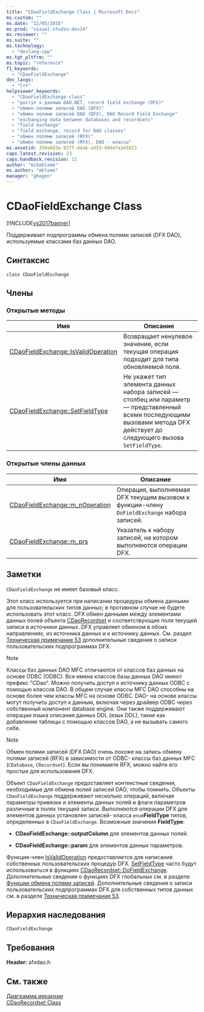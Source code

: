 ```yaml
---
title: "CDaoFieldExchange Class | Microsoft Docs"
ms.custom: ""
ms.date: "12/05/2016"
ms.prod: "visual-studio-dev14"
ms.reviewer: ""
ms.suite: ""
ms.technology: 
  - "devlang-cpp"
ms.tgt_pltfrm: ""
ms.topic: "reference"
f1_keywords: 
  - "CDaoFieldExchange"
dev_langs: 
  - "C++"
helpviewer_keywords: 
  - "CDaoFieldExchange class"
  - "доступ к данным DAO.NET, record field exchange (DFX)"
  - "обмен полями записей DAO (DFX)"
  - "обмен полями записей DAO (DFX), DAO Record Field Exchange"
  - "exchanging data between databases and recordsets"
  - "field exchange"
  - "field exchange, record for DAO classes"
  - "обмен полями записей (RFX)"
  - "обмен полями записей (RFX), DAO - классы"
ms.assetid: 350a663e-92ff-44ab-ad53-d94efa2e5823
caps.latest.revision: 23
caps.handback.revision: 12
author: "mikeblome"
ms.author: "mblome"
manager: "ghogen"
---
```

# CDaoFieldExchange Class
[!INCLUDE[vs2017banner](../../assembler/inline/includes/vs2017banner.md)]

Поддерживает подпрограммы обмена полями записей \(DFX DAO\), используемые классами баз данных DAO.  
  
## Синтаксис  
  
```  
class CDaoFieldExchange  
```  
  
## Члены  
  
### Открытые методы  
  
|Имя|Описание|  
|---------|--------------|  
|[CDaoFieldExchange::IsValidOperation](../Topic/CDaoFieldExchange::IsValidOperation.md)|Возвращает ненулевое значение, если текущая операция подходит для типа обновляемой поля.|  
|[CDaoFieldExchange::SetFieldType](../Topic/CDaoFieldExchange::SetFieldType.md)|Не укажет тип элемента данных набора записей — столбец или параметр — представленный всеми последующими вызовами метода DFX действует до следующего вызова `SetFieldType`.|  
  
### Открытые члены данных  
  
|Имя|Описание|  
|---------|--------------|  
|[CDaoFieldExchange::m\_nOperation](../Topic/CDaoFieldExchange::m_nOperation.md)|Операция, выполняемая DFX текущим вызовом к функции\-члену `DoFieldExchange` набора записей.|  
|[CDaoFieldExchange::m\_prs](../Topic/CDaoFieldExchange::m_prs.md)|Указатель к набору записей, на котором выполняются операции DFX.|  
  
## Заметки  
 `CDaoFieldExchange` не имеет базовый класс.  
  
 Этот класс используется при написании процедуры обмена данными для пользовательских типов данных; в противном случае не будете использовать этот класс.  DFX обмен данными между элементами данных полей объекта [CDaoRecordset](../../mfc/reference/cdaorecordset-class.md) и соответствующие поля текущей записи в источнике данных.  DFX управляет обменом в обоих направлениях, из источника данных и к источнику данных.  См. раздел [Техническая примечание 53](../../mfc/tn053-custom-dfx-routines-for-dao-database-classes.md) дополнительные сведения о записи пользовательских подпрограммах DFX.  
  
> [!NOTE]
>  Классы баз данных DAO MFC отличаются от классов баз данных на основе ODBC \(ODBC\).  Все имена классов базы данных DAO имеют префикс "CDao".  Можно получить доступ к источнику данных ODBC с помощью классов DAO.  В общем случае классы MFC DAO способны на основе более чем классы MFC на основе ODBC.  DAO\- на основе классы могут получить доступ к данным, включая через драйвер ODBC через собственный компонент database engine.  Они также поддерживают операции языка описания данных DDL \(язык DDL\), такие как добавление таблицы с помощью классов DAO, а не вызывать самого себя.  
  
> [!NOTE]
>  Обмен полями записей \(DFX DAO\) очень похоже на запись обмену полями записей \(RFX\) в зависимости от ODBC\- классы баз данных MFC \(`CDatabase`, `CRecordset`\).  Если вы понимаете RFX, можно найти его простые для использования DFX.  
  
 Объект `CDaoFieldExchange` предоставляет контекстные сведения, необходимые для обмена полей записей DAO, чтобы помнить.  Объекты `CDaoFieldExchange` поддерживают несколько операций, включая параметры привязки и элементы данных полей и флаги параметров различные в полях текущей записи.  Выполняются операции DFX для элементов данных установлен записей\- класса `enum`**FieldType** типов, определенных в `CDaoFieldExchange`.  Возможные значения **FieldType**:  
  
-   **CDaoFieldExchange::outputColumn** для элементов данных полей.  
  
-   **CDaoFieldExchange::param** для элементов данных параметров.  
  
 Функция\-член [IsValidOperation](../Topic/CDaoFieldExchange::IsValidOperation.md) предоставляется для написания собственных пользовательских процедур DFX.  [SetFieldType](../Topic/CDaoFieldExchange::SetFieldType.md) часто будут использоваться в функциях [CDaoRecordset::DoFieldExchange](../Topic/CDaoRecordset::DoFieldExchange.md).  Дополнительные сведения о функциях DFX глобальных см. в разделе [Функции обмена полями записей](../../mfc/reference/record-field-exchange-functions.md).  Дополнительные сведения о записи пользовательских подпрограммах DFX для собственных типов данных см. в разделе [Техническая примечание 53](../../mfc/tn053-custom-dfx-routines-for-dao-database-classes.md).  
  
## Иерархия наследования  
 `CDaoFieldExchange`  
  
## Требования  
 **Header:**  afxdao.h  
  
## См. также  
 [Диаграмма иерархии](../../mfc/hierarchy-chart.md)   
 [CDaoRecordset Class](../../mfc/reference/cdaorecordset-class.md)